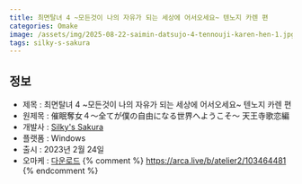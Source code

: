 ```yaml
---
title: 최면탈녀 4 ~모든것이 나의 자유가 되는 세상에 어서오세요~ 텐노지 카렌 편
categories: Omake
image: /assets/img/2025-08-22-saimin-datsujo-4-tennouji-karen-hen-1.jpg
tags: silky-s-sakura
---
```


## 정보

* 제목 : 최면탈녀 4 ~모든것이 나의 자유가 되는 세상에 어서오세요~ 텐노지 카렌 편
* 원제목 : 催眠奪女４～全てが僕の自由になる世界へようこそ～ 天王寺歌恋編
* 개발사 : [Silky's Sakura](/tags/silky-s-sakura)
* 플랫폼 : Windows
* 출시 : 2023년 2월 24일
* 오마케 : [다운로드](/assets/omake/saimin-datsujo-4-tennouji-karen-hen.zip)
{% comment %}
https://arca.live/b/atelier2/103464481
{% endcomment %}